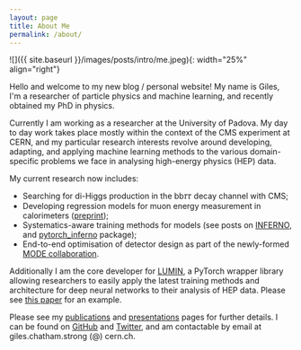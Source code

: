 ```yaml
---
layout: page
title: About Me
permalink: /about/
---
```


![]({{ site.baseurl }}/images/posts/intro/me.jpeg){: width="25%" align="right"}

Hello and welcome to my new blog / personal website! My name is Giles, I'm a researcher of particle physics and machine learning, and recently obtained my PhD in physics.

Currently I am working as a researcher at the University of Padova. My day to day work takes place mostly within the context of the CMS experiment at CERN, and my particular research interests revolve around developing, adapting, and applying machine learning methods to the various domain-specific problems we face in analysing high-energy physics (HEP) data.

My current research now includes:
 - Searching for di-Higgs production in the bb𝜏𝜏 decay channel with CMS;
 - Developing regression models for muon energy measurement in calorimeters ([preprint](https://arxiv.org/abs/2008.10958));
 - Systematics-aware training methods for models (see posts on [INFERNO](https://gilesstrong.github.io/website/statistics/hep/inferno/2020/12/04/inferno-1.html), and [pytorch_inferno](https://gilesstrong.github.io/pytorch_inferno/) package);
 - End-to-end optimisation of detector design as part of the newly-formed [MODE collaboration](https://mode-collaboration.github.io/).

 Additionally I am the core developer for [LUMIN](https://lumin.readthedocs.io/), a PyTorch wrapper library allowing researchers to easily apply the latest training methods and architecture for deep neural networks to their analysis of HEP data. Please see [this paper](https://doi.org/10.1088/2632-2153/ab983a) for an example.

Please see my [publications](https://gilesstrong.github.io/website/publications/) and [presentations](https://gilesstrong.github.io/website/presentations/) pages for further details. I can be found on [GitHub](https://github.com/GilesStrong) and [Twitter](https://twitter.com/Giles_C_Strong), and am contactable by email at giles.chatham.strong (@) cern.ch. 